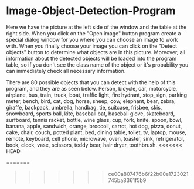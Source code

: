 # Image-Object-Detection-Program

Here we have the picture at the left side of the window and the table at the right side.
When you click on the "Open image" button program create a special dialog window for you
where you can choose an image to work with. When you finally choose your image you can
click on the "Detect objects" button to determine what objects are in this picture.
Moreover, all information about the detected objects will be loaded into the program table,
so if you don't see the class name of the object or it's probability you can immediately check all necessary information.

There are 80 possible objects that you can detect with the help of this program, and they are as seen below.
Person, bicycle, car, motorcycle, airplane, bus, train, truck, boat, traffic light,
fire hydrant, stop_sign, parking meter, bench, bird, cat, dog, horse, sheep,
cow, elephant, bear, zebra, giraffe, backpack, umbrella, handbag, tie, suitcase, frisbee,
skis, snowboard, sports ball, kite, baseball bat, baseball glove, skateboard, surfboard, tennis racket,
bottle, wine glass, cup, fork, knife, spoon, bowl, banana, apple, sandwich, orange,
broccoli, carrot, hot dog, pizza, donut, cake, chair, couch, potted plant, bed,
dining table, toilet, tv, laptop, mouse, remote, keyboard, cell phone, microwave,
oven, toaster, sink, refrigerator, book, clock, vase, scissors, teddy bear, hair dryer, toothbrush.
<<<<<<< HEAD

=======
>>>>>>> ce00a807476b6f22b00e1723021745ba8361f5b9
